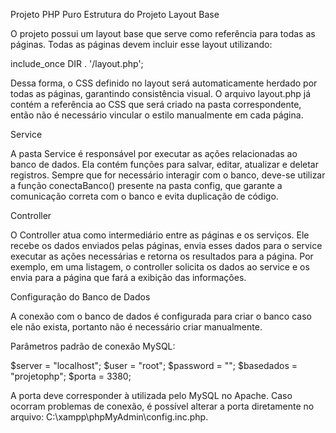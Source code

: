 Projeto PHP Puro
Estrutura do Projeto
Layout Base

O projeto possui um layout base que serve como referência para todas as páginas.
Todas as páginas devem incluir esse layout utilizando:

include_once DIR . '/layout.php';


Dessa forma, o CSS definido no layout será automaticamente herdado por todas as páginas, garantindo consistência visual.
O arquivo layout.php já contém a referência ao CSS que será criado na pasta correspondente, então não é necessário vincular o estilo manualmente em cada página.

Service

A pasta Service é responsável por executar as ações relacionadas ao banco de dados.
Ela contém funções para salvar, editar, atualizar e deletar registros.
Sempre que for necessário interagir com o banco, deve-se utilizar a função conectaBanco() presente na pasta config, que garante a comunicação correta com o banco e evita duplicação de código.

Controller

O Controller atua como intermediário entre as páginas e os serviços.
Ele recebe os dados enviados pelas páginas, envia esses dados para o service executar as ações necessárias e retorna os resultados para a página.
Por exemplo, em uma listagem, o controller solicita os dados ao service e os envia para a página que fará a exibição das informações.

Configuração do Banco de Dados

A conexão com o banco de dados é configurada para criar o banco caso ele não exista, portanto não é necessário criar manualmente.

Parâmetros padrão de conexão MySQL:

$server = "localhost";
$user = "root";
$password = "";
$basedados = "projetophp";
$porta = 3380;


A porta deve corresponder à utilizada pelo MySQL no Apache.
Caso ocorram problemas de conexão, é possível alterar a porta diretamente no arquivo:
C:\xampp\phpMyAdmin\config.inc.php.
